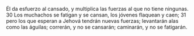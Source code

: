 Él da esfuerzo al cansado, y multiplica las fuerzas al que no tiene ningunas. 30 Los muchachos se fatigan y se cansan, 
los jóvenes flaquean y caen; 31 pero los que esperan a Jehová tendrán nuevas fuerzas; levantarán alas como las águilas;
correrán, y no se cansarán; caminarán, y no se fatigarán.